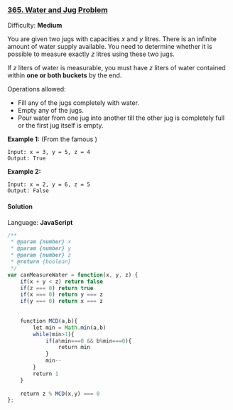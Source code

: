 ### [365\. Water and Jug Problem](https://leetcode.com/problems/water-and-jug-problem/)

Difficulty: **Medium**


You are given two jugs with capacities _x_ and _y_ litres. There is an infinite amount of water supply available. You need to determine whether it is possible to measure exactly _z_ litres using these two jugs.

If _z_ liters of water is measurable, you must have _z_ liters of water contained within **one or both buckets** by the end.

Operations allowed:

*   Fill any of the jugs completely with water.
*   Empty any of the jugs.
*   Pour water from one jug into another till the other jug is completely full or the first jug itself is empty.

**Example 1:** (From the famous )

```
Input: x = 3, y = 5, z = 4
Output: True
```

**Example 2:**

```
Input: x = 2, y = 6, z = 5
Output: False
```


#### Solution

Language: **JavaScript**

```javascript
/**
 * @param {number} x
 * @param {number} y
 * @param {number} z
 * @return {boolean}
 */
var canMeasureWater = function(x, y, z) {
    if(x + y < z) return false
    if(z === 0) return true
    if(x === 0) return y === z
    if(y === 0) return x === z
    
    
    function MCD(a,b){
        let min = Math.min(a,b)
        while(min>1){
            if(a%min===0 && b%min===0){
                return min
            }
            min--
        }
        return 1
    }
    
    return z % MCD(x,y) === 0
};
```
